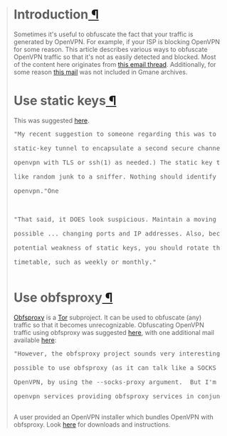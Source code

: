 <div>

<blockquote><h1>Introduction<a href='#Introduction' title='Link to this section'> ¶</a></h1>
<p>
Sometimes it's useful to obfuscate the fact that your traffic is generated by OpenVPN. For example, if your ISP is blocking OpenVPN for some reason. This article describes various ways to obfuscate OpenVPN traffic so that it's not as easily detected and blocked. Most of the content here originates from <a href='http://thread.gmane.org/gmane.network.openvpn.devel/5386'><span>this email thread</span></a>. Additionally, for some reason <a href='http://sourceforge.net/mailarchive/message.php?msg_id=28851866'><span>this mail</span></a> was not included in Gmane archives.<br>
</p>
<h1>Use static keys<a href='#Usestatickeys' title='Link to this section'> ¶</a></h1>
<p>
This was suggested <a href='http://thread.gmane.org/gmane.network.openvpn.devel/5386'><span>here</span></a>.<br>
</p>
<pre>"My recent suggestion to someone regarding this was to use a<br>
static-key tunnel to encapsulate a second secure channel (either<br>
openvpn with TLS or ssh(1) as needed.) The static key tunnel looks<br>
like random junk to a sniffer. Nothing should identify it as being<br>
openvpn."One<br>
<br>
"That said, it DOES look suspicious. Maintain a moving target if<br>
possible ... changing ports and IP addresses. Also, because of the<br>
potential weakness of static keys, you should rotate them on a<br>
timetable, such as weekly or monthly."<br>
</pre><h1>Use obfsproxy<a href='#Useobfsproxy' title='Link to this section'> ¶</a></h1>
<p>
<a href='#/projects/obfsproxy-instructions.html.en'><span>Obfsproxy</span></a> is a <a href='#'><span>Tor</span></a> subproject. It can be used to obfuscate (any) traffic so that it becomes unrecognizable. Obfuscating OpenVPN traffic using obfsproxy was suggested <a href='http://thread.gmane.org/gmane.network.openvpn.devel/5386'><span>here</span></a>, with one additional mail available <a href='http://sourceforge.net/mailarchive/message.php?msg_id=28851866'><span>here</span></a>:<br>
</p>
<pre>"However, the obfsproxy project sounds very interesting.  And it should be<br>
possible to use obfsproxy (as it can talk like a SOCKS proxy) with<br>
OpenVPN, by using the --socks-proxy argument.  But I'm not aware of any<br>
openvpn services providing obfsproxy services in conjunction with OpenVPN."<br>
</pre><p>
A user provided an OpenVPN installer which bundles OpenVPN with obfsproxy. Look <a href='http://sourceforge.net/mailarchive/message.php?msg_id=28851866'><span>here</span></a> for downloads and instructions.<br>
</p></blockquote>



<blockquote></div>